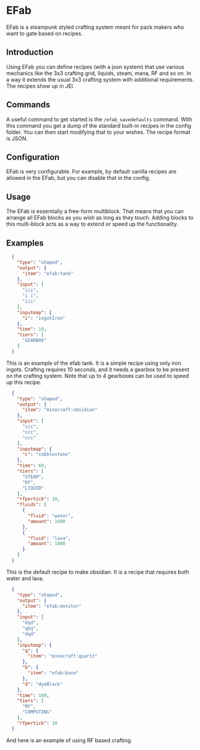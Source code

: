 # EFab

EFab is a steampunk styled crafting system meant for pack makers who want to gate based on recipes.

## Introduction

Using EFab you can define recipes (with a json system) that use various mechanics like the 3x3 crafting grid, liquids, steam, mana, RF and so on.
In a way it extends the usual 3x3 crafting system with additional requirements. The recipes show up in JEI.

## Commands

A useful command to get started is the `/efab_savedefaults` command.
With this command you get a dump of the standard built-in recipes in the config folder.
You can then start modifying that to your wishes.
The recipe format is JSON.

## Configuration

EFab is very configurable.
For example, by default vanilla recipes are allowed in the EFab, but you can disable that in the config.

## Usage

The EFab is essentially a free-form multiblock.
That means that you can arrange all EFab blocks as you wish as long as they touch.
Adding blocks to this multi-block acts as a way to extend or speed up the functionality.

## Examples

```json
  {
    "type": "shaped",
    "output": {
      "item": "efab:tank"
    },
    "input": [
      "iii",
      "i i",
      "iii"
    ],
    "inputmap": {
      "i": "ingotIron"
    },
    "time": 10,
    "tiers": [
      "GEARBOX"
    ]
  }
```

This is an example of the efab tank.
It is a simple recipe using only iron ingots.
Crafting requires 10 seconds, and it needs a gearbox to be present on the crafting system.
Note that up to 4 gearboxes can be used to speed up this recipe.

```json
  {
    "type": "shaped",
    "output": {
      "item": "minecraft:obsidian"
    },
    "input": [
      "ccc",
      "ccc",
      "ccc"
    ],
    "inputmap": {
      "c": "cobblestone"
    },
    "time": 60,
    "tiers": [
      "STEAM",
      "RF",
      "LIQUID"
    ],
    "rfpertick": 10,
    "fluids": [
      {
        "fluid": "water",
        "amount": 1000
      },
      {
        "fluid": "lava",
        "amount": 1000
      }
    ]
  }
```

This is the default recipe to make obsidian.
It is a recipe that requires both water and lava.

```json
  {
    "type": "shaped",
    "output": {
      "item": "efab:monitor"
    },
    "input": [
      "dqd",
      "qbq",
      "dqd"
    ],
    "inputmap": {
      "q": {
        "item": "minecraft:quartz"
      },
      "b": {
        "item": "efab:base"
      },
      "d": "dyeBlack"
    },
    "time": 100,
    "tiers": [
      "RF",
      "COMPUTING"
    ],
    "rfpertick": 10
  }
```

And here is an example of using RF based crafting.
